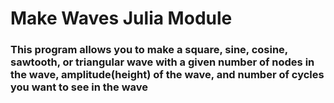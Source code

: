 # Make Waves Julia Module
### This program allows you to make a square, sine, cosine, sawtooth, or triangular wave with a given number of nodes in the wave, amplitude(height) of the wave, and number of cycles you want to see in the wave

